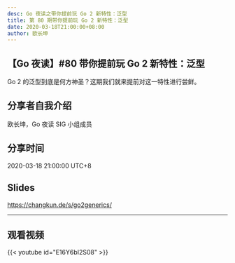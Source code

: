 ```yaml
---
desc: Go 夜读之带你提前玩 Go 2 新特性：泛型
title: 第 80 期带你提前玩 Go 2 新特性：泛型
date: 2020-03-18T21:00:00+08:00
author: 欧长坤
---
```


## 【Go 夜读】#80 带你提前玩 Go 2 新特性：泛型

​Go 2 的泛型到底是何方神圣？这期我们就来提前对这一特性进行尝鲜。

## 分享者自我介绍

欧长坤，Go 夜读 SIG 小组成员

## 分享时间

2020-03-18 21:00:00 UTC+8

## Slides

https://changkun.de/s/go2generics/

----

## 观看视频

{{< youtube id="E16Y6bI2S08" >}}

